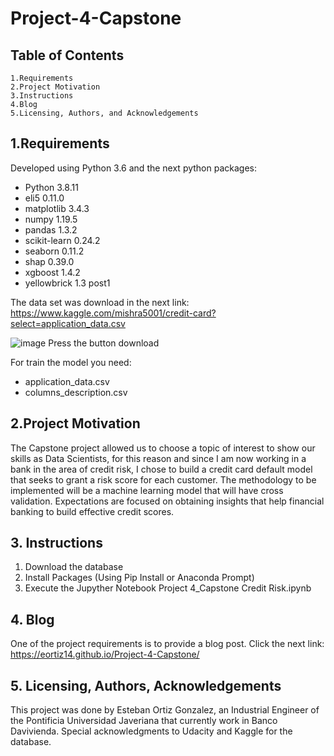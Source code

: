 # Project-4-Capstone
## Table of Contents

    1.Requirements
    2.Project Motivation
    3.Instructions
    4.Blog
    5.Licensing, Authors, and Acknowledgements

## 1.Requirements

Developed using Python 3.6 and the next python packages:

* Python 3.8.11
* eli5 0.11.0
* matplotlib 3.4.3
* numpy 1.19.5
* pandas 1.3.2
* scikit-learn 0.24.2
* seaborn 0.11.2
* shap 0.39.0
* xgboost 1.4.2
* yellowbrick 1.3 post1

The data set was download in the next link:
https://www.kaggle.com/mishra5001/credit-card?select=application_data.csv

![image](https://user-images.githubusercontent.com/88516507/140079922-68d7ea8a-3d05-4d83-8140-f2ebc7c508f6.png)
Press the button download

For train the model you need:
* application_data.csv
* columns_description.csv

## 2.Project Motivation

The Capstone project allowed us to choose a topic of interest to show our skills as Data Scientists, for this reason and since I am now working in a bank in the area of credit risk, I chose to build a credit card default model that seeks to grant a risk score for each customer. The methodology to be implemented will be a machine learning model that will have cross validation. Expectations are focused on obtaining insights that help financial banking to build effective credit scores. 

## 3. Instructions

1. Download the database
2. Install Packages (Using Pip Install or Anaconda Prompt)
3. Execute the Jupyther Notebook Project 4_Capstone Credit Risk.ipynb

## 4. Blog

One of the project requirements is to provide a blog post. Click the next link: https://eortiz14.github.io/Project-4-Capstone/

## 5. Licensing, Authors, Acknowledgements
This project was done by  Esteban Ortiz Gonzalez, an Industrial Engineer of the Pontificia Universidad Javeriana that currently work in Banco Davivienda.
Special acknowledgments to Udacity and Kaggle for the database.

